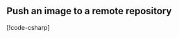 
## Push an image to a remote repository

[!code-csharp[](../../tests/OrasProject.Oras.Tests/examples/PushImage.cs#L24-L82)]